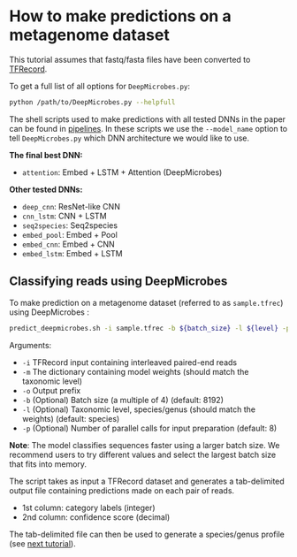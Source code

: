 # How to make predictions on a metagenome dataset

This tutorial assumes that fastq/fasta files have been converted to [TFRecord](https://github.com/MicrobeLab/DeepMicrobes/blob/master/document/tfrec.md).

To get a full list of all options for `DeepMicrobes.py`:

```sh
python /path/to/DeepMicrobes.py --helpfull
```

The shell scripts used to make predictions with all tested DNNs in the paper can be found in [pipelines](https://github.com/MicrobeLab/DeepMicrobes/tree/master/pipelines). 
In these scripts we use the `--model_name` option to tell `DeepMicrobes.py` which DNN architecture we would like to use. <br>

<b>The final best DNN:</b>
* `attention`: Embed + LSTM + Attention (DeepMicrobes)

<b>Other tested DNNs:</b>
* `deep_cnn`: ResNet-like CNN
* `cnn_lstm`: CNN + LSTM
* `seq2species`: Seq2species
* `embed_pool`: Embed + Pool
* `embed_cnn`: Embed + CNN
* `embed_lstm`: Embed + LSTM

## Classifying reads using DeepMicrobes

To make prediction on a metagenome dataset (referred to as `sample.tfrec`) using DeepMicrobes :
```sh
predict_deepmicrobes.sh -i sample.tfrec -b ${batch_size} -l ${level} -p ${cpus} -m ${model_dir} -o ${output_prefix}
```

Arguments: <br>
* `-i` TFRecord input containing interleaved paired-end reads <br>
* `-m` The dictionary containing model weights (should match the taxonomic level) <br>
* `-o` Output prefix <br>
* `-b` (Optional) Batch size (a multiple of 4) (default: 8192) <br>
* `-l` (Optional) Taxonomic level, species/genus (should match the weights) (default: species) <br>
* `-p` (Optional) Number of parallel calls for input preparation (default: 8) <br>


<b>Note</b>: The model classifies sequences faster using a larger batch size. 
We recommend users to try different values and select the largest batch size that fits into memory. 

The script takes as input a TFRecord dataset and generates a tab-delimited output file containing predictions made on each pair of reads. 
* 1st column: category labels (integer)
* 2nd column: confidence score (decimal)

The tab-delimited file can then be used to generate a species/genus profile (see [next tutorial](https://github.com/MicrobeLab/DeepMicrobes/blob/master/document/profile.md)).



